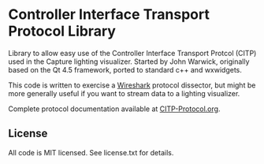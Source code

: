 Controller Interface Transport Protocol Library
===============================================

Library to allow easy use of the Controller Interface Transport Protcol (CITP) used in the Capture lighting visualizer.
Started by John Warwick, originally based on the Qt 4.5 framework, ported to standard c++ and wxwidgets.

This code is written to exercise a [Wireshark](http://wireshark.org) protocol dissector, but might be more generally useful if you want to stream data to a lighting visualizer.

Complete protocol documentation available at [CITP-Protocol.org](http://www.citp-protocol.org/).

License
-------

All code is MIT licensed. See license.txt for details.
